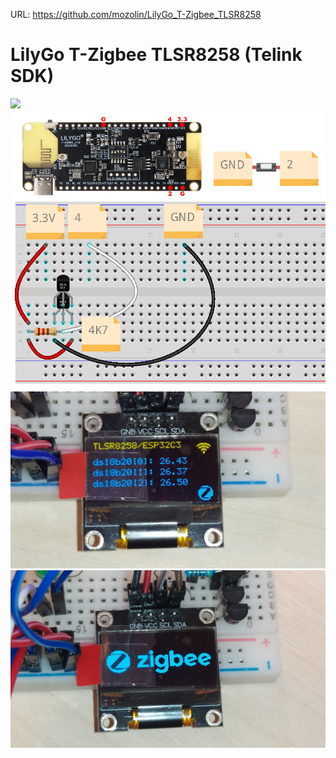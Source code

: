 URL: https://github.com/mozolin/LilyGo_T-Zigbee_TLSR8258  
  
# LilyGo T-Zigbee TLSR8258 (Telink SDK)  
  
![](img/esp32c3-tlsr8258_zigbee.jpg)  
![](img/esp32c3-tlsr8258_zigbee.png)  
![](img/ssd1306_tlsr8258-esp32c3.jpg)  
![](img/ssd1306_zigbee.jpg)  
